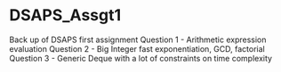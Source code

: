# DSAPS_Assgt1
Back up of DSAPS first assignment
Question 1 - Arithmetic expression evaluation
Question 2 - Big Integer fast exponentiation, GCD, factorial
Question 3 - Generic Deque with a lot of constraints on time complexity
